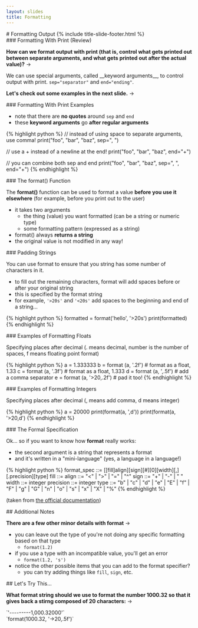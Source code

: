 ```yaml
---
layout: slides
title: Formatting
---
```


<section markdown="block" class="title-slide">
# Formatting Output
{% include title-slide-footer.html %}
</section>


<section markdown="block">
### Formatting With Print (Review) 

__How can we format output with print (that is, control what gets printed out between separate arguments, and what gets printed out after the actual value)?__ &rarr;

<div class="incremental" markdown="block">
We can use special arguments, called __keyword arguments__, to control output with print. <code>sep="separator"</code> and <code>end="ending"</code>. 
</div>

__Let's check out some examples in the next slide.__ &rarr;
</section>

<section markdown="block">
### Formatting With Print Examples

* note that there are __no quotes__ around <code>sep</code> and <code>end</code>
* these __keyword arguments__ go __after regular arguments__

{% highlight python %}
// instead of using space to separate arguments, use comma!
print("foo", "bar", "baz", sep=", ")

// use a + instead of a newline at the end!
print("foo", "bar", "baz", end="+")

// you can combine both sep and end
print("foo", "bar", "baz", sep=", ", end="+")
{% endhighlight %}
</section>


<section markdown="block">
### The format() Function

The __format()__ function can be used to format a value __before you use it elsewhere__ (for example, before you print out to the user)

* it takes two arguments 
	* the thing (value) you want formatted (can be a string or numeric type)
	* some formatting pattern (expressed as a string)
* format() always __returns a string__ 
* the original value is not modified in any way!
</section>

<section markdown="block">
### Padding Strings

You can use format to ensure that you string has some number of characters in it. 

* to fill out the remaining characters, format will add spaces before or after your original string
* this is specified by the format string
* for example, <code>'>20s'</code> and  <code>'<20s'</code> add spaces to the beginning and end of a string...

{% highlight python %}
formatted = format('hello', '>20s')
print(formatted)
{% endhighlight %}

</section>

<section markdown="block">
###  Examples of Formatting Floats

Specifying places after decimal (. means decimal, number is the number of spaces, f means floating point format)

{% highlight python %}
a = 1.333333
b = format (a, '.2f') # format as a float, 1.33
c = format (a, '.3f') # format as a float, 1.333
d = format (a, ',.5f') # add a comma separator
e = format (a, '>20,.2f') # pad it too!
{% endhighlight %}

</section>

<section markdown="block">
###  Examples of Formatting Integers

Specifying places after decimal (, means add comma, d means integer)

{% highlight python %}
a = 20000
print(format(a, ',d'))
print(format(a, '>20,d')
{% endhighlight %}
</section>

<section markdown="block">
### The Formal Specification

Ok... so if you want to know how __format__ really works:

* the second argument is a string that represents a format
* and it's written in a "mini-language" (yes, a language in a language!)

{% highlight python %}
format_spec ::=  [[fill]align][sign][#][0][width][,][.precision][type]
fill        ::=  <any character>
align       ::=  "<" | ">" | "=" | "^"
sign        ::=  "+" | "-" | " "
width       ::=  integer
precision   ::=  integer
type        ::=  "b" | "c" | "d" | "e" | "E" | "f" | "F" | "g" | 
                 "G" | "n" | "o" | "s" | "x" | "X" | "%"
{% endhighlight %}

(taken from [the official documentation](https://docs.python.org/3.6/library/string.html#formatspec))

</section>

<section markdown="block">
## Additional Notes

__There are a few other minor details with format__ &rarr;

* you can leave out the type of you're not doing any specific formatting based on that type
    * `format(1.2)`
* if you use a type with an incompatible value, you'll get an error
    * `format(1.2, 's')`
* notice the other possible items that you can add to the format specifier? 
    * you can try adding things like `fill`, `sign`, etc.

</section>

<section markdown="block">
## Let's Try This...

__What format string should we use to format the number 1000.32 so that it gives back a stirng composed of 20 characters:__ &rarr;

<div class="incremental" markdown="block">
`'---------1,000.32000'`
</div>

<div class="incremental" markdown="block">
`format(1000.32, '->20,.5f')`
</div>

</section>
